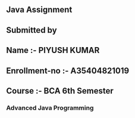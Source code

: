## Java Assignment
## Submitted by 
## Name :- PIYUSH KUMAR
## Enrollment-no :- A35404821019
## Course :-  BCA 6th Semester
### Advanced Java Programming	


